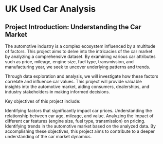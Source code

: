 # UK Used Car Analysis

## Project Introduction: Understanding the Car Market

The automotive industry is a complex ecosystem influenced by a multitude of factors. This project aims to delve into the intricacies of the car market by analyzing a comprehensive dataset. By examining various car attributes such as price, mileage, engine size, fuel type, transmission, and manufacturing year, we seek to uncover underlying patterns and trends.

Through data exploration and analysis, we will investigate how these factors correlate and influence car values. This project will provide valuable insights into the automotive market, aiding consumers, dealerships, and industry stakeholders in making informed decisions.

Key objectives of this project include:

Identifying factors that significantly impact car prices.
Understanding the relationship between car age, mileage, and value.
Analyzing the impact of different car features (engine size, fuel type, transmission) on pricing.
Identifying trends in the automotive market based on the analyzed data.
By accomplishing these objectives, this project aims to contribute to a deeper understanding of the car market dynamics.
